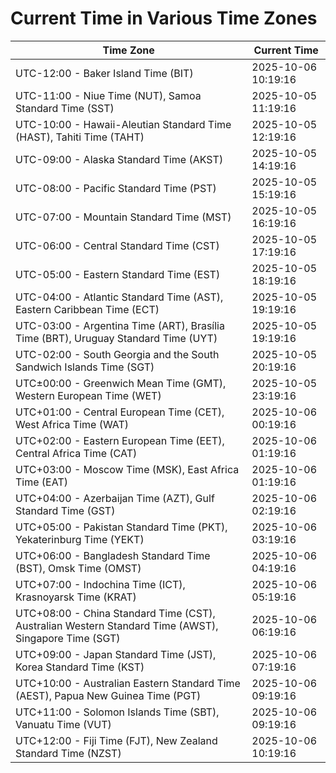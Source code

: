 # Current Time in Various Time Zones

| Time Zone | Current Time |
|-----------|--------------|
| UTC-12:00 - Baker Island Time (BIT) | 2025-10-06 10:19:16 |
| UTC-11:00 - Niue Time (NUT), Samoa Standard Time (SST) | 2025-10-05 11:19:16 |
| UTC-10:00 - Hawaii-Aleutian Standard Time (HAST), Tahiti Time (TAHT) | 2025-10-05 12:19:16 |
| UTC-09:00 - Alaska Standard Time (AKST) | 2025-10-05 14:19:16 |
| UTC-08:00 - Pacific Standard Time (PST) | 2025-10-05 15:19:16 |
| UTC-07:00 - Mountain Standard Time (MST) | 2025-10-05 16:19:16 |
| UTC-06:00 - Central Standard Time (CST) | 2025-10-05 17:19:16 |
| UTC-05:00 - Eastern Standard Time (EST) | 2025-10-05 18:19:16 |
| UTC-04:00 - Atlantic Standard Time (AST), Eastern Caribbean Time (ECT) | 2025-10-05 19:19:16 |
| UTC-03:00 - Argentina Time (ART), Brasília Time (BRT), Uruguay Standard Time (UYT) | 2025-10-05 19:19:16 |
| UTC-02:00 - South Georgia and the South Sandwich Islands Time (SGT) | 2025-10-05 20:19:16 |
| UTC±00:00 - Greenwich Mean Time (GMT), Western European Time (WET) | 2025-10-05 23:19:16 |
| UTC+01:00 - Central European Time (CET), West Africa Time (WAT) | 2025-10-06 00:19:16 |
| UTC+02:00 - Eastern European Time (EET), Central Africa Time (CAT) | 2025-10-06 01:19:16 |
| UTC+03:00 - Moscow Time (MSK), East Africa Time (EAT) | 2025-10-06 01:19:16 |
| UTC+04:00 - Azerbaijan Time (AZT), Gulf Standard Time (GST) | 2025-10-06 02:19:16 |
| UTC+05:00 - Pakistan Standard Time (PKT), Yekaterinburg Time (YEKT) | 2025-10-06 03:19:16 |
| UTC+06:00 - Bangladesh Standard Time (BST), Omsk Time (OMST) | 2025-10-06 04:19:16 |
| UTC+07:00 - Indochina Time (ICT), Krasnoyarsk Time (KRAT) | 2025-10-06 05:19:16 |
| UTC+08:00 - China Standard Time (CST), Australian Western Standard Time (AWST), Singapore Time (SGT) | 2025-10-06 06:19:16 |
| UTC+09:00 - Japan Standard Time (JST), Korea Standard Time (KST) | 2025-10-06 07:19:16 |
| UTC+10:00 - Australian Eastern Standard Time (AEST), Papua New Guinea Time (PGT) | 2025-10-06 09:19:16 |
| UTC+11:00 - Solomon Islands Time (SBT), Vanuatu Time (VUT) | 2025-10-06 09:19:16 |
| UTC+12:00 - Fiji Time (FJT), New Zealand Standard Time (NZST) | 2025-10-06 10:19:16 |
